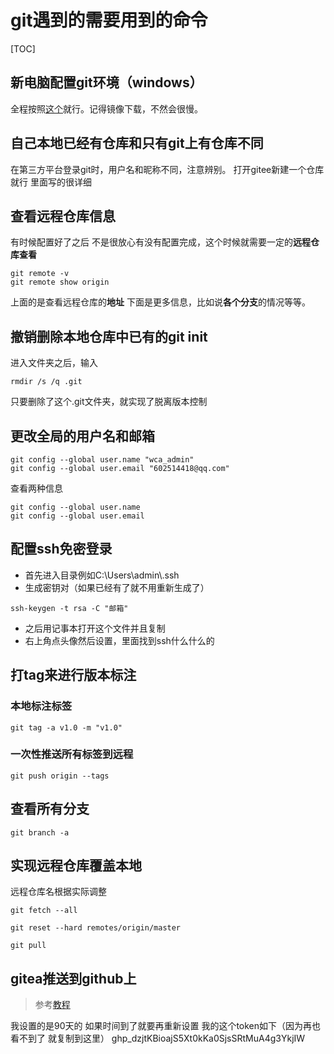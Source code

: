 # git遇到的需要用到的命令
[TOC]
## 新电脑配置git环境（windows）
全程按照[这个](https://blog.csdn.net/u012124199/article/details/114004087)就行。记得镜像下载，不然会很慢。
## 自己本地已经有仓库和只有git上有仓库不同
在第三方平台登录git时，用户名和昵称不同，注意辨别。
打开gitee新建一个仓库就行 里面写的很详细
## 查看远程仓库信息
有时候配置好了之后  不是很放心有没有配置完成，这个时候就需要一定的**远程仓库查看**
```dotnetcli
git remote -v
git remote show origin
```
上面的是查看远程仓库的**地址**
下面是更多信息，比如说**各个分支**的情况等等。
## 撤销删除本地仓库中已有的git init
进入文件夹之后，输入
```dotnetcli
rmdir /s /q .git 
```
只要删除了这个.git文件夹，就实现了脱离版本控制
## 更改全局的用户名和邮箱
```dotnetcli
git config --global user.name "wca_admin"
git config --global user.email "602514418@qq.com"
```
查看两种信息
```dotnetcli
git config --global user.name
git config --global user.email
```
## 配置ssh免密登录
+ 首先进入目录例如C:\Users\admin\\.ssh
+ 生成密钥对（如果已经有了就不用重新生成了）
```dotnetcli
ssh-keygen -t rsa -C "邮箱"
```
+ 之后用记事本打开这个文件并且复制
+ 右上角点头像然后设置，里面找到ssh什么什么的

## 打tag来进行版本标注
### 本地标注标签
```dotnetcli
git tag -a v1.0 -m "v1.0"
```
### 一次性推送所有标签到远程
```dotnetcli
git push origin --tags
```

## 查看所有分支
```dotnetcli
git branch -a
```
## 实现远程仓库覆盖本地
远程仓库名根据实际调整
```dotnetcli
git fetch --all

git reset --hard remotes/origin/master

git pull
```
## gitea推送到github上
>参考[教程](https://docs.gitea.com/zh-cn/1.20/usage/repo-mirror)

我设置的是90天的 如果时间到了就要再重新设置
我的这个token如下（因为再也看不到了 就复制到这里）
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
